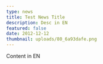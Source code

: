 ```yaml
---
type: news
title: Test News Title
description: Desc in EN
featured: false
date: 2012-12-12
thumbnail: uploads/80_6a93dafe.png
---
```


Content in EN